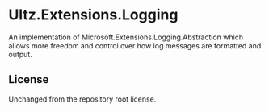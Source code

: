 ﻿# Ultz.Extensions.Logging
An implementation of Microsoft.Extensions.Logging.Abstraction which allows more freedom and control over how log messages are formatted and output.

## License
Unchanged from the repository root license.
